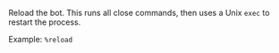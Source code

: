 Reload the bot. This runs all close commands, then uses a Unix `exec` to restart the process.

Example: `%reload`

